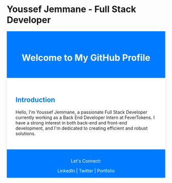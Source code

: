 <!-- README Content with Basic HTML Attributes -->

# Youssef Jemmane - Full Stack Developer

<div align="center" style="background-color: #007bff; color: #fff; padding: 2em 0;">
  <h1>Welcome to My GitHub Profile</h1>
</div>

<div style="max-width: 800px; margin: 0 auto; padding: 2em; box-shadow: 0 0 10px rgba(0, 0, 0, 0.1); background-color: #fff;">
  <h2 style="color: #007bff;">Introduction</h2>
  <p>Hello, I'm Youssef Jemmane, a passionate Full Stack Developer currently working as a Back End Developer Intern at FeverTokens. I have a strong interest in both back-end and front-end development, and I'm dedicated to creating efficient and robust solutions.</p>

  <!-- Add the rest of your content here -->

</div>

<div align="center" style="padding: 1em 0; background-color: #007bff; color: #fff;">
  <p>Let's Connect:</p>
  <a href="https://www.linkedin.com/in/youssef-jemmane/" style="color: #fff; text-decoration: none;" target="_blank">LinkedIn</a> |
  <a href="https://twitter.com/YoussefJemmane" style="color: #fff; text-decoration: none;" target="_blank">Twitter</a> |
  <a href="[Add your portfolio link]" style="color: #fff; text-decoration: none;" target="_blank">Portfolio</a>
</div>
